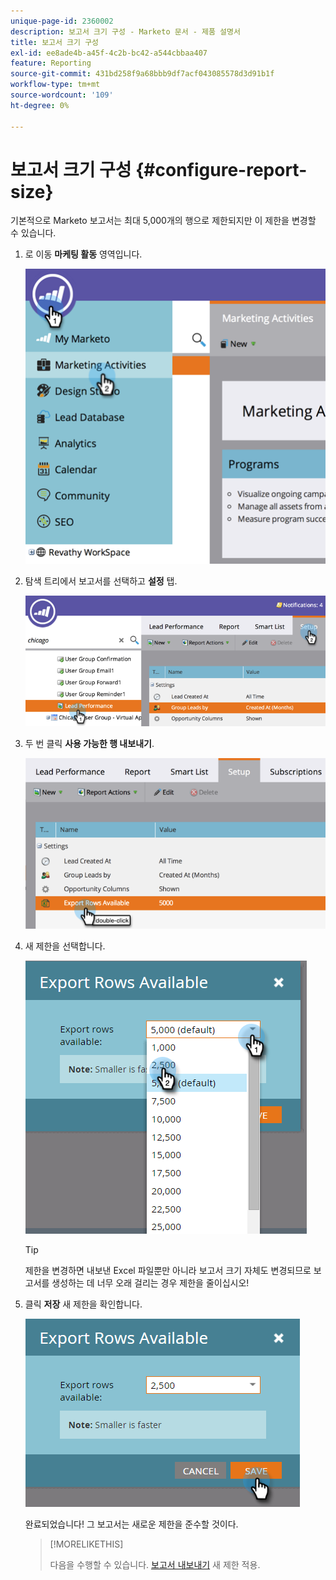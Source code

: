 ```yaml
---
unique-page-id: 2360002
description: 보고서 크기 구성 - Marketo 문서 - 제품 설명서
title: 보고서 크기 구성
exl-id: ee8ade4b-a45f-4c2b-bc42-a544cbbaa407
feature: Reporting
source-git-commit: 431bd258f9a68bbb9df7acf043085578d3d91b1f
workflow-type: tm+mt
source-wordcount: '109'
ht-degree: 0%

---
```


# 보고서 크기 구성 {#configure-report-size}

기본적으로 Marketo 보고서는 최대 5,000개의 행으로 제한되지만 이 제한을 변경할 수 있습니다.

1. 로 이동 **마케팅 활동** 영역입니다.

   ![](assets/image2014-9-16-10-3a53-3a57.png)

1. 탐색 트리에서 보고서를 선택하고 **설정** 탭.

   ![](assets/image2014-9-16-10-3a54-3a1.png)

1. 두 번 클릭 **사용 가능한 행 내보내기**.

   ![](assets/image2014-9-16-10-3a54-3a5.png)

1. 새 제한을 선택합니다.

   ![](assets/image2016-3-2-9-3a13-3a0.png)

   >[!TIP]
   >
   >제한을 변경하면 내보낸 Excel 파일뿐만 아니라 보고서 크기 자체도 변경되므로 보고서를 생성하는 데 너무 오래 걸리는 경우 제한을 줄이십시오!

1. 클릭 **저장** 새 제한을 확인합니다.

   ![](assets/image2016-3-2-9-3a13-3a59.png)

   완료되었습니다! 그 보고서는 새로운 제한을 준수할 것이다.

   >[!MORELIKETHIS]
   >
   >다음을 수행할 수 있습니다. [보고서 내보내기](/help/marketo/product-docs/reporting/basic-reporting/report-activity/export-a-report-to-excel.md) 새 제한 적용.
